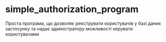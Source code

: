 # simple_authorization_program
Проста програма, що дозволяє реєструвати користувачів у базі даних застосунку та надає адміністратору можливості керувати користувачами
